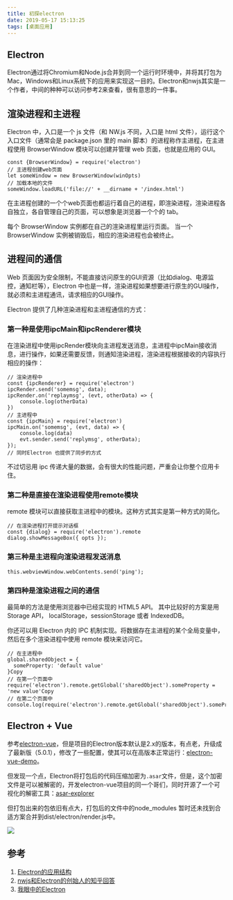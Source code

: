 ```yaml
---
title: 初探electron
date: 2019-05-17 15:13:25
tags: [桌面应用]
---
```

## Electron
Electron通过将Chromium和Node.js合并到同一个运行时环境中，并将其打包为Mac，Windows和Linux系统下的应用来实现这一目的。Electron和nwjs其实是一个作者，中间的种种可以访问参考2来查看，很有意思的一件事。
<!-- more -->
## 渲染进程和主进程

Electron 中，入口是一个 js 文件（和 NW.js 不同，入口是 html 文件），运行这个入口文件（通常会是 package.json 里的 main 脚本）的进程称作主进程，在主进程使用 BrowserWindow 模块可以创建并管理 web 页面，也就是应用的 GUI。

	const {BrowserWindow} = require('electron')
	// 主进程创建web页面
	let someWindow = new BrowserWindow(winOpts)
	// 加载本地的文件
	someWindow.loadURL('file://' + __dirname + '/index.html')

在主进程创建的一个个web页面也都运行着自己的进程，即渲染进程，渲染进程各自独立，各自管理自己的页面，可以想象是浏览器一个个的 tab。  

每个 BrowserWindow 实例都在自己的渲染进程里运行页面。 当一个 BrowserWindow 实例被销毁后，相应的渲染进程也会被终止。

## 进程间的通信
Web 页面因为安全限制，不能直接访问原生的GUI资源（比如dialog、电源监控，通知栏等），Electron 中也是一样，渲染进程如果想要进行原生的GUI操作，就必须和主进程通讯，请求相应的GUI操作。  

Electron 提供了几种渲染进程和主进程通信的方式：

### 第一种是使用ipcMain和ipcRenderer模块

在渲染进程中使用ipcRender模块向主进程发送消息，主进程中ipcMain接收消息，进行操作，如果还需要反馈，则通知渲染进程，渲染进程根据接收的内容执行相应的操作：

	// 渲染进程中
	const {ipcRenderer} = require('electron')
	ipcRender.send('somemsg', data);
	ipcRender.on('replaymsg', (evt, otherData) => {
	    console.log(otherData)
	})
	// 主进程中
	const {ipcMain} = require('electron')
	ipcMain.on('somemsg', (evt, data) => {
	    console.log(data)
	    evt.sender.send('replymsg', otherData);
	});
	// 同时Electron 也提供了同步的方式
不过切忌用 ipc 传递大量的数据，会有很大的性能问题，严重会让你整个应用卡住。

### 第二种是直接在渲染进程使用remote模块
remote 模块可以直接获取主进程中的模块。这种方式其实是第一种方式的简化。

	// 在渲染进程打开提示对话框
	const {dialog} = require('electron').remote
	dialog.showMessageBox({ opts });

### 第三种是主进程向渲染进程发送消息

	this.webviewWindow.webContents.send('ping');
### 第四种是渲染进程之间的通信

最简单的方法是使用浏览器中已经实现的 HTML5 API。 其中比较好的方案是用 Storage API， localStorage，sessionStorage 或者 IndexedDB。

你还可以用 Electron 内的 IPC 机制实现。将数据存在主进程的某个全局变量中，然后在多个渲染进程中使用 remote 模块来访问它。

	// 在主进程中
	global.sharedObject = {
	  someProperty: 'default value'
	}Copy
	// 在第一个页面中
	require('electron').remote.getGlobal('sharedObject').someProperty = 'new value'Copy
	// 在第二个页面中
	console.log(require('electron').remote.getGlobal('sharedObject').someProperty)

## Electron + Vue
参考[electron-vue](https://github.com/SimulatedGREG/electron-vue)，但是项目的Electron版本默认是2.x的版本，有点老，升级成了最新版（5.0.1），修改了一些配置，使其可以在高版本正常运行：[electron-vue-demo](https://github.com/wangminghuan/electron-vue-demo)。  

但发现一个点，Electron将打包后的代码压缩加密为`.asar`文件，但是，这个加密文件是可以被解密的，开发electron-vue项目的同一个哥们，同时开源了一个可视化的解密工具：[asar-explorer](https://github.com/SimulatedGREG/asar-explorer)

但打包出来的包依旧有点大，打包后的文件中的node_modules 暂时还未找到合适方案合并到dist/electron/render.js中。

![](1.png)

## 参考
1. [Electron的应用结构](https://electronjs.org/docs/tutorial/application-architecture#main-and-renderer-processes)
2. [nwjs和Electron的创始人的知乎回答](https://www.zhihu.com/question/36292298/answer/102418523)
3. [我眼中的Electron](https://juejin.im/entry/58869b3f8d6d810058d46135)
